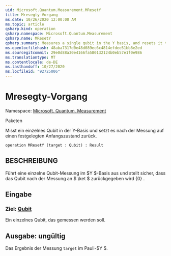 ```yaml
---
uid: Microsoft.Quantum.Measurement.MResetY
title: Mresegty-Vorgang
ms.date: 10/26/2020 12:00:00 AM
ms.topic: article
qsharp.kind: operation
qsharp.namespace: Microsoft.Quantum.Measurement
qsharp.name: MResetY
qsharp.summary: Measures a single qubit in the Y basis, and resets it to a fixed initial state following the measurement.
ms.openlocfilehash: 48aba7317d0e48d089ec6c4814efdee51bb8e2ed
ms.sourcegitcommit: 29e0d88a30e4166fa580132124b0eb57e1f0e986
ms.translationtype: MT
ms.contentlocale: de-DE
ms.lasthandoff: 10/27/2020
ms.locfileid: "92725006"
---
```

# <a name="mresety-operation"></a>Mresegty-Vorgang

Namespace: [Microsoft. Quantum. Measurement](xref:Microsoft.Quantum.Measurement)

Paketen [](https://nuget.org/packages/)


Misst ein einzelnes Qubit in der Y-Basis und setzt es nach der Messung auf einen festgelegten Anfangszustand zurück.

```qsharp
operation MResetY (target : Qubit) : Result
```


## <a name="description"></a>BESCHREIBUNG

Führt eine einzelne Qubit-Messung im $Y $-Basis aus und stellt sicher, dass das Qubit nach der Messung an $ \ket $ zurückgegeben wird {0} .

## <a name="input"></a>Eingabe

### <a name="target--qubit"></a>Ziel: [Qubit](xref:microsoft.quantum.lang-ref.qubit)

Ein einzelnes Qubit, das gemessen werden soll.



## <a name="output--__invalidresult__"></a>Ausgabe: __ungültig <Result>__

Das Ergebnis der Messung `target` im Pauli-$Y $.